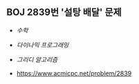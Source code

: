 ## BOJ 2839번 '설탕 배달' 문제 

* _수학_
* _다이나믹 프로그래밍_
* _그리디 알고리즘_

* https://www.acmicpc.net/problem/2839
